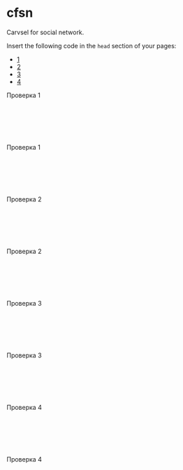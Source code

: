 # cfsn
Carvsel for social network.


Insert the following code in the `head` section of your pages:

<ul class="tabs">
 <li><a href="#famInfo">1</a></li>
 <li><a href="#famAdd">2</a></li>
 <li><a href="#vkcome">3</a></li>
 <li><a href="#leromeko">4</a></li>
</ul>

<div class="tab_container"><!-- 1 -->
<div class="tab_content" id="famInfo">Проверка 1<br />
<br />
<br />
<br />
<br />
<br />
<br />
Проверка 1<br />
<br />
<br />
<br />
<br />
<br />
&nbsp;</div>
<!-- 1 --><!-- 2 -->

<div class="tab_content" id="famAdd">Проверка 2<br />
<br />
<br />
<br />
<br />
<br />
<br />
Проверка 2<br />
<br />
<br />
<br />
<br />
<br />
&nbsp;</div>
<!-- 2 --><!-- 3 -->

<div class="tab_content" id="vkcome">Проверка 3<br />
<br />
<br />
<br />
<br />
<br />
<br />
Проверка 3<br />
<br />
<br />
<br />
<br />
<br />
&nbsp;</div>
<!-- 3 --><!-- 4 -->

<div class="tab_content" id="leromeko">Проверка 4<br />
<br />
<br />
<br />
<br />
<br />
<br />
Проверка 4<br />
<br />
<br />
<br />
<br />
<br />
&nbsp;</div>
<!-- 4 --></div>
</div>
<script type="text/javascript"> 
 function openonclick(client_type){if(client_type=="mail")clientWindow=window.open("","pmw","scrollbars=1,top=0,left=0,resizable=1,width=850,h eight=350") 
 ||alert("Отключите блокировку всплывающих окон!");if(client_type=="options")clientWindow=window.open("/index/11","options","scrollbars=1,top=0,left=0,resizable=1,width=680,height=350")||alert("Отключите блокировку всплывающих окон!") 
 ;if(client_type=="users")clientWindow=window.open("","users","scrollbars=1,top=0,left=0,resizable=1,width=680,height=350")||a lert("Отключите блокировку всплывающих окон!")} 
 </script>
  
  <!-- КОНЦ -->
